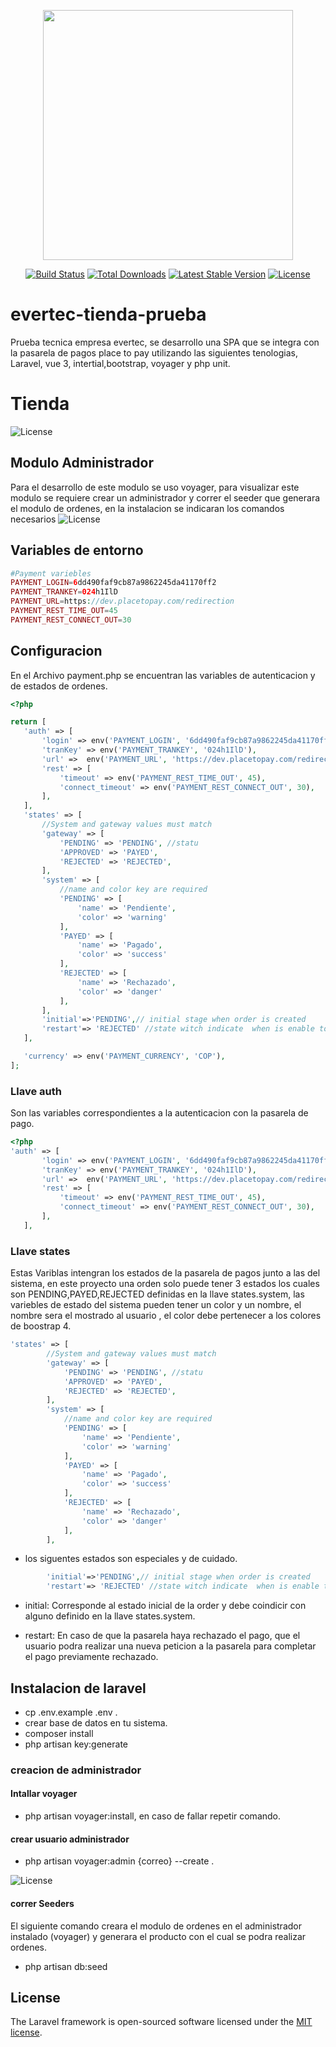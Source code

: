 <p align="center"><a href="https://laravel.com" target="_blank"><img src="https://raw.githubusercontent.com/laravel/art/master/logo-lockup/5%20SVG/2%20CMYK/1%20Full%20Color/laravel-logolockup-cmyk-red.svg" width="400"></a></p>

<p align="center">
<a href="https://travis-ci.org/laravel/framework"><img src="https://travis-ci.org/laravel/framework.svg" alt="Build Status"></a>
<a href="https://packagist.org/packages/laravel/framework"><img src="https://img.shields.io/packagist/dt/laravel/framework" alt="Total Downloads"></a>
<a href="https://packagist.org/packages/laravel/framework"><img src="https://img.shields.io/packagist/v/laravel/framework" alt="Latest Stable Version"></a>
<a href="https://packagist.org/packages/laravel/framework"><img src="https://img.shields.io/packagist/l/laravel/framework" alt="License"></a>
</p>

# evertec-tienda-prueba
Prueba tecnica empresa evertec, se desarrollo una SPA  que se integra con la pasarela de pagos place to pay utilizando las siguientes tenologias, Laravel, vue 3, intertial,bootstrap, voyager y php unit.

# Tienda
<img src="home.png" alt="License">

## Modulo Administrador
Para el desarrollo de este modulo se uso voyager, para visualizar este modulo se requiere crear un administrador y correr el seeder que generara el modulo de ordenes, en la instalacion se indicaran los comandos necesarios
<img src="admin.png" alt="License">

## Variables de entorno

 ```php
 #Payment variebles
PAYMENT_LOGIN=6dd490faf9cb87a9862245da41170ff2
PAYMENT_TRANKEY=024h1IlD
PAYMENT_URL=https://dev.placetopay.com/redirection
PAYMENT_REST_TIME_OUT=45
PAYMENT_REST_CONNECT_OUT=30
 
 ```

## Configuracion

En el Archivo payment.php se encuentran las variables de autenticacion y de  estados de ordenes.
 ```php
 <?php

return [
    'auth' => [
        'login' => env('PAYMENT_LOGIN', '6dd490faf9cb87a9862245da41170ff2'),
        'tranKey' => env('PAYMENT_TRANKEY', '024h1IlD'),
        'url' =>  env('PAYMENT_URL', 'https://dev.placetopay.com/redirection'),
        'rest' => [
            'timeout' => env('PAYMENT_REST_TIME_OUT', 45),
            'connect_timeout' => env('PAYMENT_REST_CONNECT_OUT', 30),
        ],
    ],
    'states' => [
        //System and gateway values must match
        'gateway' => [
            'PENDING' => 'PENDING', //statu
            'APPROVED' => 'PAYED',
            'REJECTED' => 'REJECTED',
        ],
        'system' => [
            //name and color key are required 
            'PENDING' => [
                'name' => 'Pendiente',
                'color' => 'warning'
            ],
            'PAYED' => [
                'name' => 'Pagado',
                'color' => 'success'
            ],
            'REJECTED' => [
                'name' => 'Rechazado',
                'color' => 'danger'
            ],
        ],
        'initial'=>'PENDING',// initial stage when order is created
        'restart'=> 'REJECTED' //state witch indicate  when is enable to do a  new payment request 
    ],

    'currency' => env('PAYMENT_CURRENCY', 'COP'),
];

 
 ```
### Llave auth
Son las variables correspondientes a la autenticacion con la pasarela de pago.
 ```php
<?php
 'auth' => [
        'login' => env('PAYMENT_LOGIN', '6dd490faf9cb87a9862245da41170ff2'),
        'tranKey' => env('PAYMENT_TRANKEY', '024h1IlD'),
        'url' =>  env('PAYMENT_URL', 'https://dev.placetopay.com/redirection'),
        'rest' => [
            'timeout' => env('PAYMENT_REST_TIME_OUT', 45),
            'connect_timeout' => env('PAYMENT_REST_CONNECT_OUT', 30),
        ],
    ],
```

### Llave states
Estas Variblas intengran los estados de la pasarela de pagos junto a las del sistema, en este proyecto una orden solo puede tener 3 estados los cuales son PENDING,PAYED,REJECTED definidas en la llave states.system, las variebles de estado del sistema pueden tener un color y un nombre, el nombre sera el mostrado al usuario , el color debe pertenecer a los colores de boostrap 4.

``` php
'states' => [
        //System and gateway values must match
        'gateway' => [
            'PENDING' => 'PENDING', //statu
            'APPROVED' => 'PAYED',
            'REJECTED' => 'REJECTED',
        ],
        'system' => [
            //name and color key are required 
            'PENDING' => [
                'name' => 'Pendiente',
                'color' => 'warning'
            ],
            'PAYED' => [
                'name' => 'Pagado',
                'color' => 'success'
            ],
            'REJECTED' => [
                'name' => 'Rechazado',
                'color' => 'danger'
            ],
        ],

```
 - los siguentes estados son especiales y de cuidado.
``` php
        'initial'=>'PENDING',// initial stage when order is created
        'restart'=> 'REJECTED' //state witch indicate  when is enable to do a  new payment request 
```
- initial: Corresponde al estado inicial de la order y debe coindicir con alguno definido en la llave states.system.

- restart: En caso de que la pasarela  haya rechazado el pago, que el usuario   podra  realizar una nueva peticion a la pasarela para   completar el pago previamente rechazado.
## Instalacion de laravel
- cp .env.example .env .
- crear base de datos en tu sistema.
-  composer install
- php artisan key:generate
### creacion de administrador 
#### Intallar voyager
- php artisan voyager:install, en caso de fallar repetir comando.
#### crear usuario administrador
-  php artisan voyager:admin  {correo} --create .
<img src="comando.png" alt="License">

#### correr Seeders
El siguiente  comando creara el modulo de ordenes en el administrador instalado (voyager) y generara el  producto con el cual se podra realizar ordenes.
- php artisan db:seed 


 
## License

The Laravel framework is open-sourced software licensed under the [MIT license](https://opensource.org/licenses/MIT).

